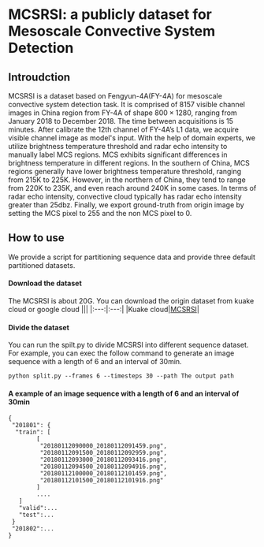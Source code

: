 # MCSRSI: a publicly dataset for Mesoscale Convective System Detection
## Introudction
MCSRSI is a dataset based on Fengyun-4A(FY-4A) for mesoscale convective system detection task. It is comprised of 8157 visible channel images in China region from FY-4A of shape $800 \times 1280$, ranging from January 2018 to December 2018. The time between acquisitions is 15 minutes. After calibrate the 12th channel of FY-4A’s L1 data, we acquire visible channel image as model's input. With the help of domain experts, we utilize brightness temperature threshold and radar echo intensity to manually label MCS regions. MCS exhibits significant differences in brightness temperature in different regions. In the southern of China, MCS regions generally have lower brightness temperature threshold, ranging from 215K to 225K. However, in the northern of China, they tend to range from 220K to 235K, and even reach around 240K in some cases. In terms of radar echo intensity, convective cloud typically has radar echo intensity greater than 25dbz. Finally, we export ground-truth from origin image by setting the MCS pixel to 255 and the non MCS pixel to 0.
## How to use
We provide a script for partitioning sequence data and provide three default partitioned datasets.
#### Download the dataset
The MCSRSI is about 20G. You can download the origin dataset from kuake cloud or google cloud
|||
|:---:|:---:|
|Kuake cloud|[MCSRSI](https://pan.quark.cn/s/c8cf2eb294d3)|

#### Divide the dataset
You can run the spilt.py to divide MCSRSI into different sequence dataset. For example, you can exec the follow command to generate an image sequence with a length of 6 and an interval of 30min.   
```
python split.py --frames 6 --timesteps 30 --path The output path
```

#### A example of an image sequence with a length of 6 and an interval of 30min

```
{
 "201801": {
  "train": [
        [
         "20180112090000_20180112091459.png",
         "20180112091500_20180112092959.png",
         "20180112093000_20180112093416.png",
         "20180112094500_20180112094916.png",
         "20180112100000_20180112101459.png",
         "20180112101500_20180112101916.png"
        ]
        ....
   ]
   "valid":...
   "test":...
 }
 "201802":...
}
```
